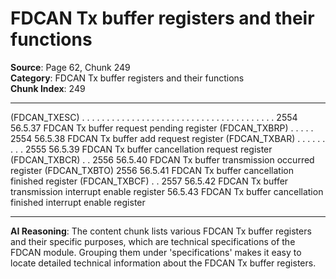 # FDCAN Tx buffer registers and their functions

**Source**: Page 62, Chunk 249  
**Category**: FDCAN Tx buffer registers and their functions  
**Chunk Index**: 249

---

(FDCAN_TXESC) . . . . . . . . . . . . . . . . . . . . . . . . . . . . . . . . . . . . . . . 2554
56.5.37 FDCAN Tx buffer request pending register (FDCAN_TXBRP) . . . . . 2554
56.5.38 FDCAN Tx buffer add request register (FDCAN_TXBAR) . . . . . . . . . 2555
56.5.39 FDCAN Tx buffer cancellation request register (FDCAN_TXBCR) . . 2556
56.5.40 FDCAN Tx buffer transmission occurred register (FDCAN_TXBTO) 2556
56.5.41 FDCAN Tx buffer cancellation finished register (FDCAN_TXBCF) . . 2557
56.5.42 FDCAN Tx buffer transmission interrupt enable register
56.5.43 FDCAN Tx buffer cancellation finished interrupt enable register

---

**AI Reasoning**: The content chunk lists various FDCAN Tx buffer registers and their specific purposes, which are technical specifications of the FDCAN module. Grouping them under 'specifications' makes it easy to locate detailed technical information about the FDCAN Tx buffer registers.
